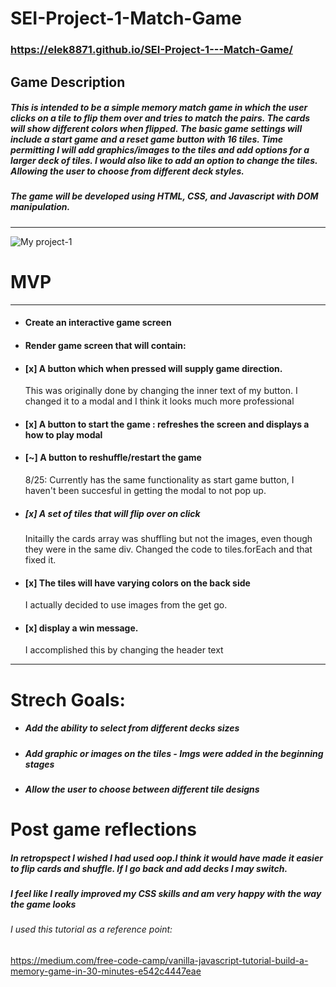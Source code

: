 # SEI-Project-1-Match-Game
### https://elek8871.github.io/SEI-Project-1---Match-Game/

## Game Description
##### This is intended to be a simple memory match game in which the user clicks on a tile to flip them over and tries to match the pairs. The cards will show different colors when flipped. The basic game settings will include a start game and a reset game button with 16 tiles.  Time permitting I will add graphics/images to the tiles and add options for a larger deck of tiles. I would also like to add an option to change the tiles. Allowing the user to choose from different deck styles.

##### The game will be developed using HTML, CSS, and Javascript with DOM manipulation. 
---



![My project-1](https://user-images.githubusercontent.com/110848452/185546129-62f1bcfb-3d8b-4493-97a0-770b4b6a062c.png)

# MVP
--- 
- #### Create an interactive game screen
- #### Render game screen that will contain:
- #### [x] A button which when pressed will supply game direction. 
  This was originally done by changing the inner text of my button. I changed it to a modal and I think it looks much more professional
- #### [x] A button to start the game : refreshes the screen and displays a how to play modal
- #### [~] A button to reshuffle/restart the game
  8/25: Currently has the same functionality as start game button, I haven't been succesful in getting the modal to not pop up. 
- ##### [x] A set of tiles that will flip over on click
  Initailly the cards array was shuffling but not the images, even though they were in the same div. Changed the code to tiles.forEach and that fixed it.
- #### [x] The tiles will have varying colors on the back side
  I actually decided to use images from the get go. 
- #### [x] display a win message. 
  I accomplished this by changing the header text



---
# Strech Goals:
- ##### Add the ability to select from different decks sizes
- ##### Add graphic or images on the tiles - Imgs were added in the beginning stages
- ##### Allow the user to choose between different tile designs

# Post game reflections
##### In retropspect I wished I had used oop.I think it would have made it easier to flip cards and shuffle. If I go back and add decks I may switch.
##### I feel like I really improved my CSS skills and am very happy with the way the game looks

###### I used this tutorial as a reference point:
https://medium.com/free-code-camp/vanilla-javascript-tutorial-build-a-memory-game-in-30-minutes-e542c4447eae